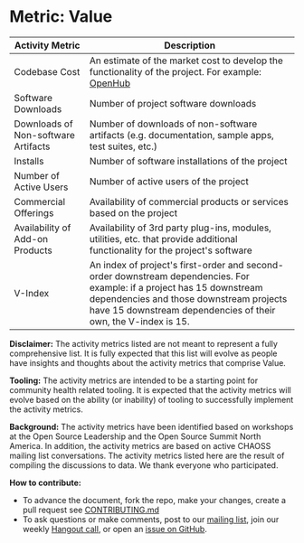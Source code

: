 # Metric: Value

Activity Metric | Description
--- | ---
Codebase Cost | An estimate of the market cost to develop the functionality of the project.  For example: [OpenHub](https://blog.openhub.net/project_codebase_cost/)
Software Downloads | Number of project software downloads
Downloads of Non-software Artifacts | Number of downloads of non-software artifacts (e.g. documentation, sample apps, test suites, etc.)
Installs | Number of software installations of the project
Number of Active Users | Number of active users of the project
Commercial Offerings | Availability of commercial products or services based on the project
Availability of Add-on Products | Availability of 3rd party plug-ins, modules, utilities, etc. that provide additional functionality for the project's software
V-Index | An index of project's first-order and second-order downstream dependencies. For example: if a project has 15 downstream dependencies and those downstream projects have 15 downstream dependencies of their own, the V-index is 15. 

**Disclaimer:**
The activity metrics listed are not meant to represent a fully comprehensive list. It is fully expected that this list will evolve as people have insights and thoughts about the activity metrics that comprise Value.

**Tooling:**
The activity metrics are intended to be a starting point for community health related tooling. It is expected that the activity metrics will evolve based on the ability (or inability) of tooling to successfully implement the activity metrics.

**Background:**
The activity metrics have been identified based on workshops at the Open Source Leadership and the Open Source Summit North America. In addition, the activity metrics are based on active CHAOSS mailing list conversations. The activity metrics listed here are the result of compiling the discussions to data. We thank everyone who participated.

**How to contribute:**
- To advance the document, fork the repo, make your changes, create a pull request see [CONTRIBUTING.md][contrib]
- To ask questions or make comments, post to our [mailing list][ml], join our weekly [Hangout call][ho], or open an [issue on GitHub][issue].

[contrib]: .github/CONTRIBUTING.md
[ml]: https://wiki.linuxfoundation.org/chaoss/metrics#mail-list
[ho]: https://wiki.linuxfoundation.org/chaoss/metrics#weekly-hangout
[issue]: https://github.com/chaoss/metrics/issues
